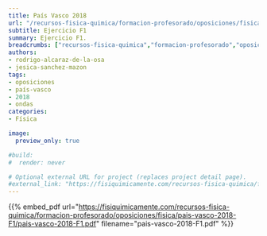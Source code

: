 ```yaml
---
title: País Vasco 2018
url: "/recursos-fisica-quimica/formacion-profesorado/oposiciones/fisica/pais-vasco-2018-F1"
subtitle: Ejercicio F1
summary: Ejercicio F1.
breadcrumbs: ["recursos-fisica-quimica","formacion-profesorado","oposiciones","fisica"]
authors:
- rodrigo-alcaraz-de-la-osa
- jesica-sanchez-mazon
tags:
- oposiciones
- país-vasco
- 2018
- ondas
categories:
- Física

image:
  preview_only: true

#build:
#  render: never

# Optional external URL for project (replaces project detail page).
#external_link: "https://fisiquimicamente.com/recursos-fisica-quimica/formacion-profesorado/oposiciones/fisica/pais-vasco-2018-f1/pais-vasco-2018-f1.pdf"
---
```


{{% embed_pdf url="https://fisiquimicamente.com/recursos-fisica-quimica/formacion-profesorado/oposiciones/fisica/pais-vasco-2018-F1/pais-vasco-2018-F1.pdf" filename="pais-vasco-2018-F1.pdf" %}}